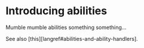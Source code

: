 # Introducing abilities

Mumble mumble abilities something something... 

[langref]: languagereference.html

See also [this][langref#abilities-and-ability-handlers].